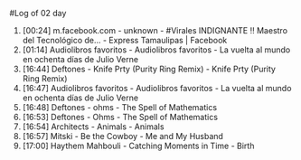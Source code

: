 #Log of 02 day

1. [00:24] m.facebook.com - unknown - #Virales INDIGNANTE ‼ Maestro del Tecnológico de... - Express Tamaulipas | Facebook
1. [01:14] Audiolibros favoritos - Audiolibros favoritos - La vuelta al mundo en ochenta días de Julio Verne
1. [16:44] Deftones - Knife Prty (Purity Ring Remix) - Knife Prty (Purity Ring Remix)
1. [16:47] Audiolibros favoritos - Audiolibros favoritos - La vuelta al mundo en ochenta días de Julio Verne
1. [16:48] Deftones - ohms - The Spell of Mathematics
1. [16:53] Deftones - Ohms - The Spell of Mathematics
1. [16:54] Architects - Animals - Animals
1. [16:57] Mitski - Be the Cowboy - Me and My Husband
1. [17:00] Haythem Mahbouli - Catching Moments in Time - Birth
